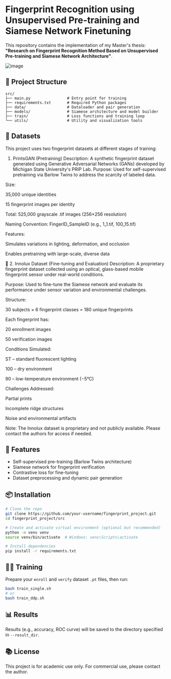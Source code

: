 # Fingerprint Recognition using Unsupervised Pre-training and Siamese Network Finetuning

This repository contains the implementation of my Master's thesis:
**"Research on Fingerprint Recognition Method Based on Unsupervised Pre-training and Siamese Network Architecture"**.

![image](https://github.com/user-attachments/assets/5ab58b22-2585-40ee-9942-ba46ac673eb1)


## 📁 Project Structure

```
src/
├── main.py                # Entry point for training
├── requirements.txt       # Required Python packages
├── data/                  # Dataloader and pair generation
├── models/                # Siamese architecture and model builder
├── train/                 # Loss functions and training loop
└── utils/                 # Utility and visualization tools
```

## 📂 Datasets
This project uses two fingerprint datasets at different stages of training:

1. PrintsGAN (Pretraining)
Description: A synthetic fingerprint dataset generated using Generative Adversarial Networks (GANs) developed by Michigan State University's PRIP Lab.
Purpose: Used for self-supervised pretraining via Barlow Twins to address the scarcity of labeled data.

Size:

35,000 unique identities

15 fingerprint images per identity

Total: 525,000 grayscale .tif images (256×256 resolution)

Naming Convention: FingerID_SampleID (e.g., 1_1.tif, 100_15.tif)

Features:

Simulates variations in lighting, deformation, and occlusion

Enables pretraining with large-scale, diverse data

🔬 2. Innolux Dataset (Fine-tuning and Evaluation)
Description: A proprietary fingerprint dataset collected using an optical, glass-based mobile fingerprint sensor under real-world conditions.

Purpose: Used to fine-tune the Siamese network and evaluate its performance under sensor variation and environmental challenges.

Structure:

30 subjects × 6 fingerprint classes = 180 unique fingerprints

Each fingerprint has:

20 enrollment images

50 verification images

Conditions Simulated:

ST – standard fluorescent lighting

100 – dry environment

90 – low-temperature environment (−5°C)

Challenges Addressed:

Partial prints

Incomplete ridge structures

Noise and environmental artifacts

Note: The Innolux dataset is proprietary and not publicly available. Please contact the authors for access if needed.

## 🚀 Features

- Self-supervised pre-training (Barlow Twins architecture)
- Siamese network for fingerprint verification
- Contrastive loss for fine-tuning
- Dataset preprocessing and dynamic pair generation

## 📦 Installation

```bash
# Clone the repo
git clone https://github.com/your-username/fingerprint_project.git
cd fingerprint_project/src

# Create and activate virtual environment (optional but recommended)
python -m venv venv
source venv/bin/activate  # Windows: venv\Scripts\activate

# Install dependencies
pip install -r requirements.txt
```

## 🏃‍♂️ Training

Prepare your `enroll` and `verify` dataset `.pt` files, then run:

```bash
bash train_single.sh
# or
bash train_ddp.sh
```

## 📊 Results

Results (e.g., accuracy, ROC curve) will be saved to the directory specified in `--result_dir`.

## 📚 License

This project is for academic use only. For commercial use, please contact the author.
